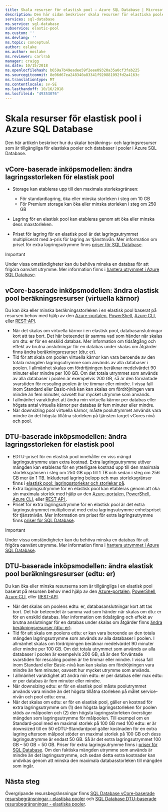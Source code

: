 ```yaml
---
title: Skala resurser för elastisk pool – Azure SQL Database | Microsoft Docs
description: Den här sidan beskriver skala resurser för elastiska pooler i Azure SQL Database.
services: sql-database
ms.service: sql-database
subservice: elastic-pool
ms.custom: ''
ms.devlang: ''
ms.topic: conceptual
author: oslake
ms.author: moslake
ms.reviewer: carlrab
manager: craigg
ms.date: 10/15/2018
ms.openlocfilehash: b659a7b49eadee59f2eee09320a35a0cf3fab225
ms.sourcegitcommit: 8e06d67ea248340a83341f920881092fd2a4163c
ms.translationtype: MT
ms.contentlocale: sv-SE
ms.lasthandoff: 10/16/2018
ms.locfileid: "49353076"
---
```

# <a name="scale-elastic-pool-resources-in-azure-sql-database"></a>Skala resurser för elastisk pool i Azure SQL Database

Den här artikeln beskriver hur du skalar beräknings- och lagringsresurser som är tillgängliga för elastiska pooler och databaser i pooler i Azure SQL Database.

## <a name="vcore-based-purchasing-model-change-elastic-pool-storage-size"></a>vCore-baserade inköpsmodellen: ändra lagringsstorleken för elastisk pool

- Storage kan etableras upp till den maximala storleksgränsen:

  - För standardlagring, öka eller minska storleken i steg om 10 GB
  - För Premium storage kan öka eller minska storleken i steg om 250 GB
- Lagring för en elastisk pool kan etableras genom att öka eller minska dess maxstorleken.
- Priset för lagring för en elastisk pool är det lagringsutrymmet multiplicerat med a-pris för lagring av tjänstnivån. Mer information om priset för extra lagringsutrymme finns [priser för SQL Database](https://azure.microsoft.com/pricing/details/sql-database/).

> [!IMPORTANT]
> Under vissa omständigheter kan du behöva minska en databas för att frigöra oanvänt utrymme. Mer information finns i [hantera utrymmet i Azure SQL Database](sql-database-file-space-management.md).

## <a name="vcore-based-purchasing-model-change-elastic-pool-compute-resources-vcores"></a>vCore-baserade inköpsmodellen: ändra elastisk pool beräkningsresurser (virtuella kärnor)

Du kan öka eller minska beräkningsstorleken i en elastisk pool baserat på resursen behov med hjälp av den [Azure-portalen](sql-database-elastic-pool-manage.md#azure-portal-manage-elastic-pools-and-pooled-databases), [PowerShell](/powershell/module/azurerm.sql/set-azurermsqlelasticpool), [Azure CLI](/cli/azure/sql/elastic-pool#az-sql-elastic-pool-update), eller [ REST-API](https://docs.microsoft.com/rest/api/sql/elasticpools/elasticpools_update).

- När det skalas om virtuella kärnor i en elastisk pool, databasanslutningar kort att tas bort. Det här beteendet är samma vad som händer när skalas om dtu: er för en enskild databas. Mer information om tidsåtgång och effekt av brutna anslutningar för en databas under skalas om åtgärder finns [ändra beräkningsresurser (dtu: er)](sql-database-single-database-scale.md#dtu-based-purchasing-model-change-compute-resources-dtus).
- Tid för att skala om poolen virtuella kärnor kan vara beroende av den totala mängden lagringsutrymme som används av alla databaser i poolen. I allmänhet skalas om fördröjningen beräknar medelvärdet 90 minuter eller mindre per 100 GB. Om det totala utrymmet som används av alla databaser i poolen är exempelvis 200 GB, så är den förväntade svarstiden för rescaling poolen är tre timmar eller mindre. I vissa fall inom Standard eller Basic-nivå kan kan skalas om fördröjningen vara mindre än fem minuter, oavsett hur mycket utrymme som används.
- I allmänhet varaktighet att ändra min virtuella kärnor per databas eller högsta antal virtuella kärnor per databas är fem minuter eller mindre.
- När downsizing pool virtuella kärnor, måste poolutrymmet används vara mindre än det högsta tillåtna storleken på tjänsten target vCores nivå och pool.

## <a name="dtu-based-purchasing-model-change-elastic-pool-storage-size"></a>DTU-baserade inköpsmodellen: ändra lagringsstorleken för elastisk pool

- EDTU-priset för en elastisk pool innehåller en viss mängd lagringsutrymme utan extra kostnad. Extra lagringsutrymme utöver mängden kan etableras för en ytterligare kostnad upp till den maximala storleksgränsen i steg om 250 GB upp till 1 TB och sedan i steg om 256 GB mer än 1 TB. Inkluderad lagring belopp och max storleksgränser finns i [elastisk pool: lagringsstorlekar och storlekar på](sql-database-dtu-resource-limits-elastic-pools.md#elastic-pool-storage-sizes-and-compute-sizes).
- Extra lagringsutrymme för en elastisk pool kan etableras genom att öka sin maximala storlek med hjälp av den [Azure-portalen](sql-database-elastic-pool-manage.md#azure-portal-manage-elastic-pools-and-pooled-databases), [PowerShell](/powershell/module/azurerm.sql/set-azurermsqlelasticpool), [Azure CLI](/cli/azure/sql/elastic-pool#az-sql-elastic-pool-update), eller [REST API ](https://docs.microsoft.com/rest/api/sql/elasticpools/elasticpools_update).
- Priset för extra lagringsutrymme för en elastisk pool är det extra lagringsutrymmet multiplicerat med extra lagringsutrymme enhetspriset för tjänstnivån. Mer information om priset för extra lagringsutrymme finns [priser för SQL Database](https://azure.microsoft.com/pricing/details/sql-database/).

> [!IMPORTANT]
> Under vissa omständigheter kan du behöva minska en databas för att frigöra oanvänt utrymme. Mer information finns i [hantera utrymmet i Azure SQL Database](sql-database-file-space-management.md).

## <a name="dtu-based-purchasing-model-change-elastic-pool-compute-resources-edtus"></a>DTU-baserade inköpsmodellen: ändra elastisk pool beräkningsresurser (edtu: er)

Du kan öka eller minska resurserna som är tillgängliga i en elastisk pool baserat på resursen behov med hjälp av den [Azure-portalen](sql-database-elastic-pool-manage.md#azure-portal-manage-elastic-pools-and-pooled-databases), [PowerShell](/powershell/module/azurerm.sql/set-azurermsqlelasticpool), [Azure CLI](/cli/azure/sql/elastic-pool#az-sql-elastic-pool-update), eller [ REST-API](https://docs.microsoft.com/rest/api/sql/elasticpools/elasticpools_update).

- När det skalas om poolens edtu: er, databasanslutningar kort att tas bort. Det här beteendet är samma vad som händer när skalas om dtu: er för en enskild databas. Mer information om tidsåtgång och effekt av brutna anslutningar för en databas under skalas om åtgärder finns [ändra beräkningsresurser (dtu: er)](sql-database-single-database-scale.md#dtu-based-purchasing-model-change-compute-resources-dtus).
- Tid för att skala om poolens edtu: er kan vara beroende av den totala mängden lagringsutrymme som används av alla databaser i poolen. I allmänhet skalas om fördröjningen beräknar medelvärdet 90 minuter eller mindre per 100 GB. Om det totala utrymmet som används av alla databaser i poolen är exempelvis 200 GB, så är den förväntade svarstiden för rescaling poolen är tre timmar eller mindre. I vissa fall inom Standard eller Basic-nivå kan kan skalas om fördröjningen vara mindre än fem minuter, oavsett hur mycket utrymme som används.
- I allmänhet varaktighet att ändra min edtu: er per databas eller max edtu: er per databas är fem minuter eller mindre.
- När downsizing edtu: er för en elastisk pool måste poolutrymmet används vara mindre än det högsta tillåtna storleken på målet service-nivån och pool edtu: erna.
- När det skalas om edtu: er för en elastisk pool, gäller en kostnad för extra lagringsutrymme om (1) den högsta lagringsstorleken för poolen stöds av målpoolen och (2) den högsta lagringsstorleken överstiger mängden som lagringsutrymme för målpoolen. Till exempel om en Standard-pool med en maximal storlek på 100 GB med 100 edtu: er är downsized till en 50 eDTU-Standardpool gäller kostnaden för en extra lagring eftersom målpool stöder en maximal storlek på 100 GB och dess lagringsutrymme är endast 50 GB. Så är det extra lagringsutrymmet 100 GB – 50 GB = 50 GB. Priser för extra lagringsutrymme finns i [priser för SQL Database](https://azure.microsoft.com/pricing/details/sql-database/). Om den faktiska mängden utrymme som används är mindre än det lagringsutrymme, och sedan detta extra kostnader kan undvikas genom att minska den maximala databasstorleken till mängden som ingår.

## <a name="next-steps"></a>Nästa steg

Övergripande resursbegränsningar finns [SQL Database vCore-baserade resursbegränsningar - elastiska pooler](sql-database-vcore-resource-limits-elastic-pools.md) och [SQL Database DTU-baserade resursbegränsningar - elastiska pooler](sql-database-dtu-resource-limits-elastic-pools.md).
